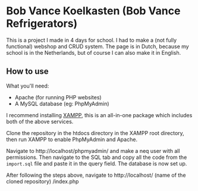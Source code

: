 # Bob Vance Koelkasten (Bob Vance Refrigerators)
This is a project I made in 4 days for school. I had to make a (not fully functional) webshop and CRUD system. The page is in Dutch, because my school is in the Netherlands, but of course I can also make it in English. 

## How to use 
What you'll need:
* Apache (for running PHP websites)
* A MySQL database (eg: PhpMyAdmin)

I recommend installing [XAMPP](https://www.apachefriends.org/download.html), this is an all-in-one package which includes both of the above services. 

Clone the repository in the htdocs directory in the XAMPP root directory, then run XAMPP to enable PhpMyAdmin and Apache.

Navigate to http://localhost/phpmyadmin/ and make a neq user with all permissions. Then navigate to the SQL tab and copy all the code from the ```import.sql``` file and paste it in the query field. The database is now set up.

After following the steps above, navigate to 
http://localhost/ (name of the cloned repository) /index.php

